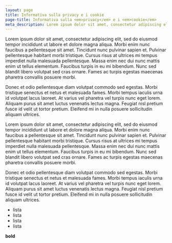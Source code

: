 ```yaml
---
layout: page
title: Informativa sulla privacy e i cookie
page-title: Informativa sulla <em>privacy</em> e i <em>cookie</em>
meta_description: Lorem ipsum dolor sit amet, consectetur adipiscing elit, sed do eiusmod tempor incididunt ut labore et dolore magna aliqua. Morbi enim nunc faucibus a pellentesque sit amet. Tincidunt nunc pulvinar sapien et. Pulvinar pellentesque habitant morbi tristique. Cursus risus at ultrices mi tempus imperdiet nulla malesuada pellentesque. Massa enim nec dui nunc mattis enim ut tellus elementum. Faucibus turpis in eu mi bibendum. Nunc sed blandit libero volutpat sed cras ornare.
---
```


Lorem ipsum dolor sit amet, consectetur adipiscing elit, sed do eiusmod tempor incididunt ut labore et dolore magna aliqua. Morbi enim nunc faucibus a pellentesque sit amet. Tincidunt nunc pulvinar sapien et. Pulvinar pellentesque habitant morbi tristique. Cursus risus at ultrices mi tempus imperdiet nulla malesuada pellentesque. Massa enim nec dui nunc mattis enim ut tellus elementum. Faucibus turpis in eu mi bibendum. Nunc sed blandit libero volutpat sed cras ornare. Fames ac turpis egestas maecenas pharetra convallis posuere morbi. 

Donec et odio pellentesque diam volutpat commodo sed egestas. Morbi tristique senectus et netus et malesuada fames. Morbi tempus iaculis urna id volutpat lacus laoreet. At varius vel pharetra vel turpis nunc eget lorem. Aliquam purus sit amet luctus venenatis lectus magna. Feugiat nisl pretium fusce id velit ut tortor pretium. Eleifend mi in nulla posuere sollicitudin aliquam ultrices.

Lorem ipsum dolor sit amet, consectetur adipiscing elit, sed do eiusmod tempor incididunt ut labore et dolore magna aliqua. Morbi enim nunc faucibus a pellentesque sit amet. Tincidunt nunc pulvinar sapien et. Pulvinar pellentesque habitant morbi tristique. Cursus risus at ultrices mi tempus imperdiet nulla malesuada pellentesque. Massa enim nec dui nunc mattis enim ut tellus elementum. Faucibus turpis in eu mi bibendum. Nunc sed blandit libero volutpat sed cras ornare. Fames ac turpis egestas maecenas pharetra convallis posuere morbi.

Donec et odio pellentesque diam volutpat commodo sed egestas. Morbi tristique senectus et netus et malesuada fames. Morbi tempus iaculis urna id volutpat lacus laoreet. At varius vel pharetra vel turpis nunc eget lorem. Aliquam purus sit amet luctus venenatis lectus magna. Feugiat nisl pretium fusce id velit ut tortor pretium. Eleifend mi in nulla posuere sollicitudin aliquam ultrices.

- lista 
- lista 
- lista 
- lista 

**bold**
